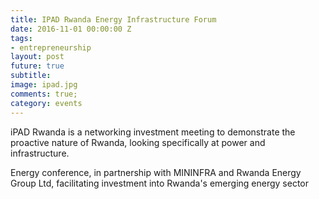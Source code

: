 ```yaml
---
title: IPAD Rwanda Energy Infrastructure Forum
date: 2016-11-01 00:00:00 Z
tags:
- entrepreneurship
layout: post
future: true
subtitle:
image: ipad.jpg
comments: true;
category: events
---
```


iPAD Rwanda is a networking investment meeting to demonstrate the proactive nature of Rwanda, looking specifically at power and infrastructure.

Energy conference, in partnership with MININFRA and Rwanda Energy Group Ltd, facilitating investment into Rwanda's emerging energy sector
